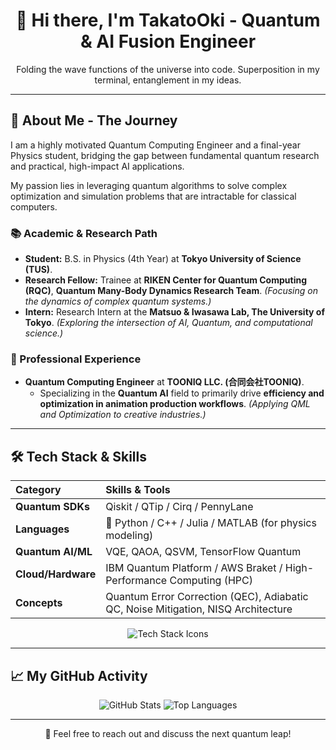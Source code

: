 <div align="center">
    <h1>🌌 Hi there, I'm TakatoOki - Quantum & AI Fusion Engineer</h1>
    <p>Folding the wave functions of the universe into code. Superposition in my terminal, entanglement in my ideas.</p>
</div>

---

## 🚀 About Me - The Journey

I am a highly motivated Quantum Computing Engineer and a final-year Physics student, bridging the gap between fundamental quantum research and practical, high-impact AI applications.

My passion lies in leveraging quantum algorithms to solve complex optimization and simulation problems that are intractable for classical computers.

### 📚 Academic & Research Path

- **Student:** B.S. in Physics (4th Year) at **Tokyo University of Science (TUS)**.
- **Research Fellow:** Trainee at **RIKEN Center for Quantum Computing (RQC)**, **Quantum Many-Body Dynamics Research Team**. *(Focusing on the dynamics of complex quantum systems.)*
- **Intern:** Research Intern at the **Matsuo & Iwasawa Lab, The University of Tokyo**. *(Exploring the intersection of AI, Quantum, and computational science.)*

### 🏢 Professional Experience

- **Quantum Computing Engineer** at **TOONIQ LLC. (合同会社TOONIQ)**.
    - Specializing in the **Quantum AI** field to primarily drive **efficiency and optimization in animation production workflows**. *(Applying QML and Optimization to creative industries.)*

---

## 🛠️ Tech Stack & Skills

| Category | Skills & Tools |
| :--- | :--- |
| **Quantum SDKs** | Qiskit / QTip / Cirq / PennyLane|
| **Languages** | 🐍 Python / C++ / Julia / MATLAB (for physics modeling) |
| **Quantum AI/ML** | VQE, QAOA, QSVM, TensorFlow Quantum |
| **Cloud/Hardware** | IBM Quantum Platform / AWS Braket / High-Performance Computing (HPC) |
| **Concepts** | Quantum Error Correction (QEC), Adiabatic QC, Noise Mitigation, NISQ Architecture |

<p align="center">
    <img src="https://skillicons.dev/icons?i=python,jupyter,cpp,aws,azure,tensorflow,git" alt="Tech Stack Icons" />
    </p>

---


## 📈 My GitHub Activity

<div align="center">
    <img src="https://github-readme-stats.vercel.app/api?username=[Your-GitHub-Username]&show_icons=true&theme=gotham&rank_icon=github&hide_border=true" alt="GitHub Stats" />
    <img src="https://github-readme-stats.vercel.app/api/top-langs/?username=[Your-GitHub-Username]&layout=compact&theme=gotham&hide_border=true" alt="Top Languages" />
</div>

---

<div align="center">
    <p>💬 Feel free to reach out and discuss the next quantum leap!</p>
</div>
